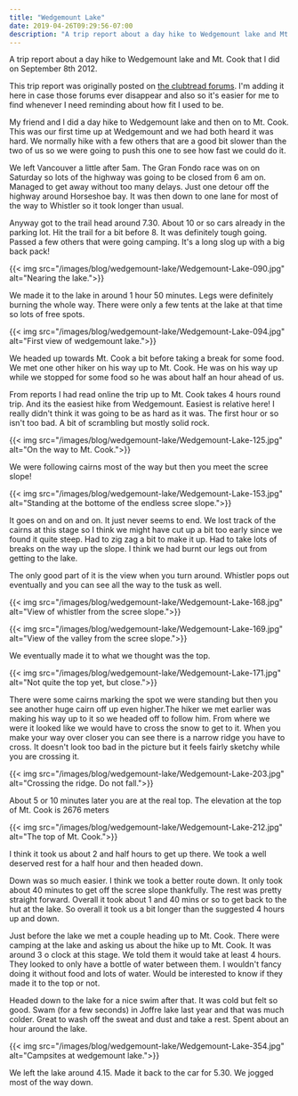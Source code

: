 ```yaml
---
title: "Wedgemount Lake"
date: 2019-04-26T09:29:56-07:00
description: "A trip report about a day hike to Wedgemount lake and Mt. Cook that I did on September 8th 2012."
---
```


A trip report about a day hike to Wedgemount lake and Mt. Cook that I did on September 8th 2012.

<!--more-->

This trip report was originally posted on <a href="https://forums.clubtread.com/27-british-columbia/43105-mt-cook-september-8th-2012-a.html " target="_blank">the clubtread forums</a>. I'm adding it here in case those forums ever disappear and also so it's easier for me to find whenever I need reminding about how fit I used to be.

 
My friend and I did a day hike to Wedgemount lake and then on to Mt. Cook. This was our first time up at Wedgemount and we had both heard it was hard. We normally hike with a few others that are a good bit slower than the two of us so we were going to push this one to see how fast we could do it.

We left Vancouver a little after 5am. The Gran Fondo race was on on Saturday so lots of the highway was going to be closed from 6 am on. Managed to get away without too many delays. Just one detour off the highway around Horseshoe bay. It was then down to one lane for most of the way to Whistler so it took longer than usual.

Anyway got to the trail head around 7.30. About 10 or so cars already in the parking lot. Hit the trail for a bit before 8. It was definitely tough going. Passed a few others that were going camping. It's a long slog up with a big back pack!

{{< img src="/images/blog/wedgemount-lake/Wedgemount-Lake-090.jpg" alt="Nearing the lake.">}}

We made it to the lake in around 1 hour 50 minutes. Legs were definitely burning the whole way. There were only a few tents at the lake at that time so lots of free spots.

{{< img src="/images/blog/wedgemount-lake/Wedgemount-Lake-094.jpg" alt="First view of wedgemount lake.">}}

We headed up towards Mt. Cook a bit before taking a break for some food. We met one other hiker on his way up to Mt. Cook. He was on his way up while we stopped for some food so he was about half an hour ahead of us.

From reports I had read online the trip up to Mt. Cook takes 4 hours round trip. And its the easiest hike from Wedgemount. Easiest is relative here! I really didn't think it was going to be as hard as it was. The first hour or so isn't too bad. A bit of scrambling but mostly solid rock.

{{< img src="/images/blog/wedgemount-lake/Wedgemount-Lake-125.jpg" alt="On the way to Mt. Cook.">}}

We were following cairns most of the way but then you meet the scree slope!

{{< img src="/images/blog/wedgemount-lake/Wedgemount-Lake-153.jpg" alt="Standing at the bottome of the endless scree slope.">}}

It goes on and on and on. It just never seems to end. We lost track of the cairns at this stage so I think we might have cut up a bit too early since we found it quite steep. Had to zig zag a bit to make it up. Had to take lots of breaks on the way up the slope. I think we had burnt our legs out from getting to the lake. 

The only good part of it is the view when you turn around. Whistler pops out eventually and you can see all the way to the tusk as well.

{{< img src="/images/blog/wedgemount-lake/Wedgemount-Lake-168.jpg" alt="View of whistler from the scree slope.">}}

{{< img src="/images/blog/wedgemount-lake/Wedgemount-Lake-169.jpg" alt="View of the valley from the scree slope.">}}

We eventually made it to what we thought was the top.

{{< img src="/images/blog/wedgemount-lake/Wedgemount-Lake-171.jpg" alt="Not quite the top yet, but close.">}}

There were some cairns marking the spot we were standing but then you see another huge cairn off up even higher.The hiker we met earlier was making his way up to it so we headed off to follow him. From where we were it looked like we would have to cross the snow to get to it. When you make your way over closer you can see there is a narrow ridge you have to cross. It doesn't look too bad in the picture but it feels fairly sketchy while you are crossing it.

{{< img src="/images/blog/wedgemount-lake/Wedgemount-Lake-203.jpg" alt="Crossing the ridge. Do not fall.">}}

About 5 or 10 minutes later you are at the real top. The elevation at the top of Mt. Cook is 2676 meters

{{< img src="/images/blog/wedgemount-lake/Wedgemount-Lake-212.jpg" alt="The top of Mt. Cook.">}}

I think it took us about 2 and half hours to get up there. 
We took a well deserved rest for a half hour and then headed down. 

Down was so much easier. I think we took a better route down. It only took about 40 minutes to get off the scree slope thankfully. The rest was pretty straight forward. Overall it took about 1 and 40 mins or so to get back to the hut at the lake. So overall it took us a bit longer than the suggested 4 hours up and down. 

Just before the lake we met a couple heading up to Mt. Cook. There were camping at the lake and asking us about the hike up to Mt. Cook. It was around 3 o clock at this stage. We told them it would take at least 4 hours. They looked to only have a bottle of water between them. I wouldn't fancy doing it without food and lots of water. Would be interested to know if they made it to the top or not.

Headed down to the lake for a nice swim after that. It was cold but felt so good. Swam (for a few seconds) in Joffre lake last year and that was much colder. Great to wash off the sweat and dust and take a rest. Spent about an hour around the lake.

{{< img src="/images/blog/wedgemount-lake/Wedgemount-Lake-354.jpg" alt="Campsites at wedgemount lake.">}}

We left the lake around 4.15. Made it back to the car for 5.30. We jogged most of the way down.